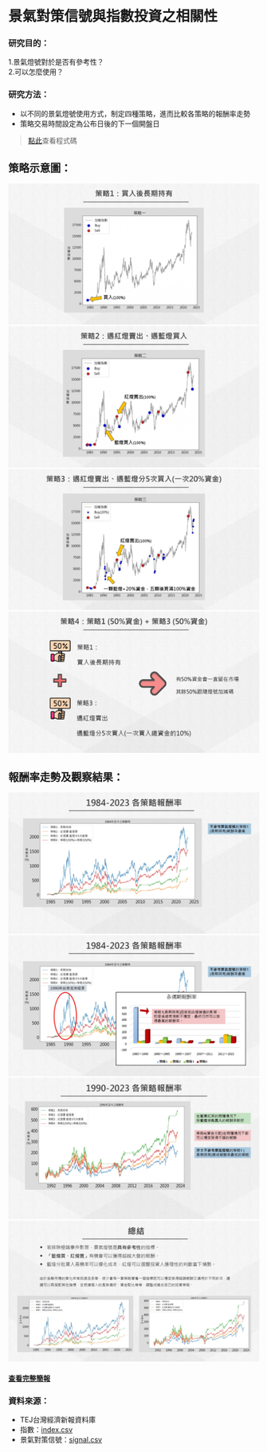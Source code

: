# 景氣對策信號與指數投資之相關性

### 研究目的：
1.景氣燈號對於是否有參考性？  
2.可以怎麼使用？

### 研究方法：
- 以不同的景氣燈號使用方式，制定四種策略，進而比較各策略的報酬率走勢
- 策略交易時間設定為公布日後的下一個開盤日
> [點此](main.py)查看程式碼

## 策略示意圖：
![](img/Report_page-0010.jpg)
![](img/Report_page-0011.jpg)
![](img/Report_page-0012.jpg)
![](img/Report_page-0013.jpg)

## 報酬率走勢及觀察結果：
![](img/Report_page-0015.jpg)
![](img/Report_page-0016.jpg)
![](img/Report_page-0017.jpg)
![](img/Report_page-0018.jpg)


#### [查看完整簡報](Report.pdf)
### 資料來源：
- TEJ台灣經濟新報資料庫
- 指數：[index.csv](index.csv)
- 景氣對策信號：[signal.csv](signal.csv)
